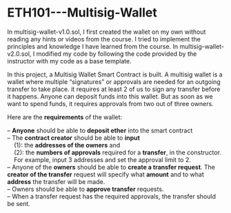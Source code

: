 # ETH101---Multisig-Wallet

In multisig-wallet-v1.0.sol, I first created the wallet on my own without reading any hints or videos from the course. I tried to implement the principles and knowledge I have learned from the course. 
In multisig-wallet-v2.0.sol, I modified my code by following the code provided by the instructor with my code as a base template. 

In this project, a Multisig Wallet Smart Contract is built. A multisig wallet is a wallet where multiple “signatures” or approvals are needed for an outgoing transfer to take place. it requires at least 2 of us to sign any transfer before it happens. Anyone can deposit funds into this wallet. But as soon as we want to spend funds, it requires approvals from two out of three owners.
 
Here are the __requirements__ of the wallet:

– __Anyone__ should be able to __deposit ether__ into the smart contract<br>
– The __contract creator__ should be able to __input__ <br>
   &nbsp;&nbsp;&nbsp;&nbsp;(1): the __addresses of the owners__ and <br>
   &nbsp;&nbsp;&nbsp;&nbsp;(2):  the __numbers of approvals__ required for a __transfer__, in the constructor. <br>
   &nbsp;&nbsp;&nbsp;&nbsp;For example, input 3 addresses and set the approval limit to 2. <br>
– Anyone of the __owners__ should be able to __create a transfer request__. The __creator of the transfer__ request will specify what __amount__ and to what __address__ the transfer will be made.<br>
– Owners should be able to __approve transfer__ requests.<br>
– When a transfer request has the required approvals, the transfer should be sent. 
